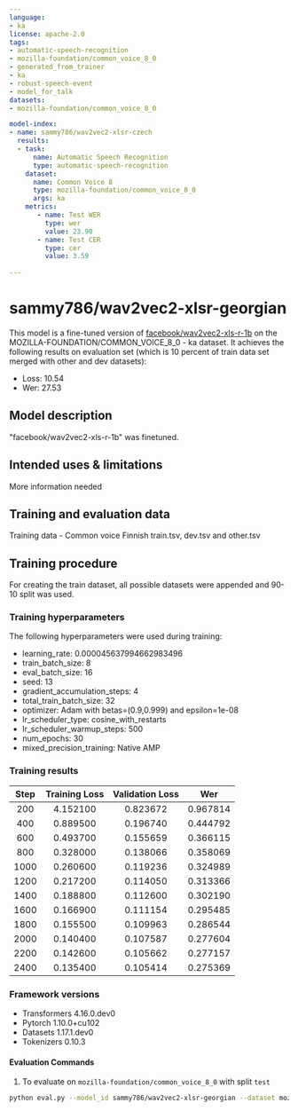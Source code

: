 ```yaml
---
language:
- ka
license: apache-2.0
tags:
- automatic-speech-recognition
- mozilla-foundation/common_voice_8_0
- generated_from_trainer
- ka
- robust-speech-event
- model_for_talk
datasets:
- mozilla-foundation/common_voice_8_0

model-index:
- name: sammy786/wav2vec2-xlsr-czech
  results:
  - task: 
      name: Automatic Speech Recognition 
      type: automatic-speech-recognition
    dataset:
      name: Common Voice 8
      type: mozilla-foundation/common_voice_8_0
      args: ka
    metrics:
       - name: Test WER
         type: wer
         value: 23.90
       - name: Test CER
         type: cer
         value: 3.59
  
---
```

# sammy786/wav2vec2-xlsr-georgian

This model is a fine-tuned version of [facebook/wav2vec2-xls-r-1b](https://huggingface.co/facebook/wav2vec2-xls-r-1b) on the MOZILLA-FOUNDATION/COMMON_VOICE_8_0 - ka dataset.
It achieves the following results on evaluation set (which is 10 percent of train data set merged with other and dev datasets):
- Loss: 10.54
- Wer: 27.53

## Model description
"facebook/wav2vec2-xls-r-1b" was finetuned.

## Intended uses & limitations
More information needed
## Training and evaluation data
Training data - 
Common voice Finnish train.tsv, dev.tsv and other.tsv

## Training procedure
For creating the train dataset, all possible datasets were appended and 90-10 split was used. 

### Training hyperparameters

The following hyperparameters were used during training:

- learning_rate: 0.000045637994662983496
- train_batch_size: 8
- eval_batch_size: 16
- seed: 13
- gradient_accumulation_steps: 4
- total_train_batch_size: 32
- optimizer: Adam with betas=(0.9,0.999) and epsilon=1e-08
- lr_scheduler_type: cosine_with_restarts
- lr_scheduler_warmup_steps: 500
- num_epochs: 30
- mixed_precision_training: Native AMP




### Training results


| Step | Training Loss | Validation Loss | Wer      |
|:----:|:-------------:|:---------------:|:--------:|
| 200  | 4.152100      | 0.823672        | 0.967814 |
| 400  | 0.889500      | 0.196740        | 0.444792 |
| 600  | 0.493700      | 0.155659        | 0.366115 |
| 800  | 0.328000      | 0.138066        | 0.358069 |
| 1000 | 0.260600      | 0.119236        | 0.324989 |
| 1200 | 0.217200      | 0.114050        | 0.313366 |
| 1400 | 0.188800      | 0.112600        | 0.302190 |
| 1600 | 0.166900      | 0.111154        | 0.295485 |
| 1800 | 0.155500      | 0.109963        | 0.286544 |
| 2000 | 0.140400      | 0.107587        | 0.277604 |
| 2200 | 0.142600      | 0.105662        | 0.277157 |
| 2400 | 0.135400      | 0.105414        | 0.275369 |



### Framework versions
- Transformers 4.16.0.dev0
- Pytorch 1.10.0+cu102
- Datasets 1.17.1.dev0
- Tokenizers 0.10.3

#### Evaluation Commands

1. To evaluate on `mozilla-foundation/common_voice_8_0` with split `test`

```bash
python eval.py --model_id sammy786/wav2vec2-xlsr-georgian --dataset mozilla-foundation/common_voice_8_0 --config ka --split test
```